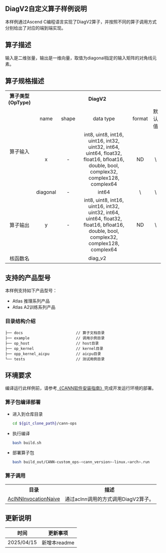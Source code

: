 ## DiagV2自定义算子样例说明 
本样例通过Ascend C编程语言实现了DiagV2算子，并按照不同的算子调用方式分别给出了对应的端到端实现。

## 算子描述
输入是二维张量，输出是一维向量，取值为diagonal指定的输入矩阵的对角线元素。


## 算子规格描述
<table>
<tr><th align="center">算子类型(OpType)</th><th colspan="5" align="center">DiagV2</th></tr>
</tr>
<tr><td rowspan="3" align="center">算子输入</td><td align="center">name</td><td align="center">shape</td><td align="center">data type</td><td align="center">format</td><td align="center">默认值</td></tr>
<tr><td align="center">x</td><td align="center">-</td><td align="center">int8, uint8, int16, uint16, int32, uint32, int64, uint64, float32, float16, bfloat16, double, bool, complex32, complex128, complex64</td><td align="center">ND</td><td align="center">\</td></tr>
<tr><td align="center">diagonal</td><td align="center">-</td><td align="center">int64</td><td align="center">\</td><td align="center">\</td></tr>

<tr><td rowspan="1" align="center">算子输出</td><td align="center">y</td><td align="center">-</td><td align="center">int8, uint8, int16, uint16, int32, uint32, int64, uint64, float32, float16, bfloat16, double, bool, complex32, complex128, complex64</td><td align="center">ND</td><td align="center">\</td></tr>

<tr><td rowspan="1" align="center">核函数名</td><td colspan="5" align="center">diag_v2</td></td></tr>
</table>


## 支持的产品型号
本样例支持如下产品型号：
- Atlas 推理系列产品
- Atlas A2训练系列产品

### 目录结构介绍
```
├── docs                        // 算子文档目录
├── example                     // 调用示例目录
├── op_host                     // host目录
├── op_kernel                   // kernel目录
├── opp_kernel_aicpu            // aicpu目录
└── tests                       // 测试用例目录
```

## 环境要求
编译运行此样例前，请参考[《CANN软件安装指南》](https://hiascend.com/document/redirect/CannCommunityInstSoftware)完成开发运行环境的部署。

### 算子包编译部署
  - 进入到仓库目录

    ```bash
    cd ${git_clone_path}/cann-ops
    ```

  - 执行编译

    ```bash
    bash build.sh
    ```

  - 部署算子包

    ```bash
    bash build_out/CANN-custom_ops-<cann_version>-linux.<arch>.run
    ```
    
### 算子调用
<table>
    <th>目录</th><th>描述</th>
    <tr>
        <td><a href="./examples/AclNNInvocationNaive"> AclNNInvocationNaive</td><td>通过aclnn调用的方式调用DiagV2算子。</td>
    </tr>
</table>

## 更新说明
| 时间 | 更新事项 |
|----|------|
| 2025/04/15 | 新增本readme |